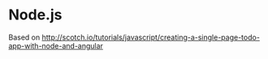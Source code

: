 # Node.js
Based on http://scotch.io/tutorials/javascript/creating-a-single-page-todo-app-with-node-and-angular
